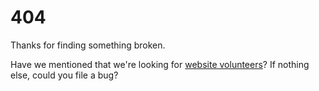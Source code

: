 # 404

Thanks for finding something broken.

Have we mentioned that we're looking for [website volunteers](http://lifemaker.org/readme.html)? If nothing else, could you file a bug?
